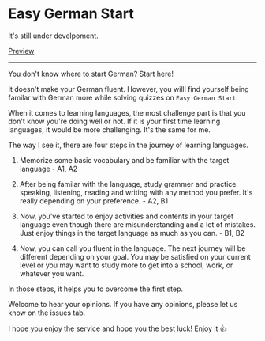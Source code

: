 # Easy German Start

It's still under develpoment.

[Preview](https://hsk-kr.github.io/easy-german-start/)

---

You don't know where to start German? Start here!

It doesn't make your German fluent. However, you willl find yourself being familar with German more while solving quizzes on `Easy German Start`.

When it comes to learning languages, the most challenge part is that you don't know you're doing well or not. If it is your first time learning languages, it would be more challenging. It's the same for me.

The way I see it, there are four steps in the journey of learning languages.

1. Memorize some basic vocabulary and be familiar with the target language - A1, A2

2. After being familar with the language, study grammer and practice speaking, listening, reading and writing with any method you prefer. It's really depending on your preference. - A2, B1

3. Now, you've started to enjoy activities and contents in your target language even though there are misunderstanding and a lot of mistakes. Just enjoy things in the target language as much as you can. - B1, B2

4. Now, you can call you fluent in the language. The next journey will be different depending on your goal. You may be satisfied on your current level or you may want to study more to get into a school, work, or whatever you want.

In those steps, it helps you to overcome the first step.

Welcome to hear your opinions. If you have any opinions, please let us know on the issues tab.

I hope you enjoy the service and hope you the best luck! Enjoy it 👍
